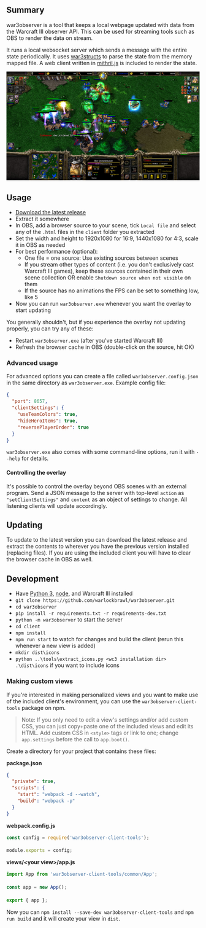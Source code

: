 ## Summary

war3observer is a tool that keeps a local webpage updated with data from the Warcraft III observer API. This can be used for streaming tools such as OBS to render the data on stream.

It runs a local websocket server which sends a message with the entire state periodically. It uses [war3structs](https://github.com/warlockbrawl/war3structs) to parse the state from the memory mapped file. A web client written in [mithril.js](https://github.com/MithrilJS/mithril.js/) is included to render the state.

![screenshot example](/screenshots/replay-example.jpg)


## Usage

- [Download the latest release](https://github.com/warlockbrawl/war3observer/releases)
- Extract it somewhere
- In OBS, add a browser source to your scene, tick `Local file` and select any of the `.html` files in the `client` folder you extracted
- Set the width and height to 1920x1080 for 16:9, 1440x1080 for 4:3, scale it in OBS as needed
- For best performance (optional):
  - One file = one source: Use existing sources between scenes
  - If you stream other types of content (i.e. you don't exclusively cast Warcraft III games), keep these sources contained in their own scene collection OR enable `Shutdown source when not visible` on them
  - If the source has no animations the FPS can be set to something low, like 5
- Now you can run `war3observer.exe` whenever you want the overlay to start updating

You generally shouldn't, but if you experience the overlay not updating properly, you can try any of these:

- Restart `war3observer.exe` (after you've started Warcraft III)
- Refresh the browser cache in OBS (double-click on the source, hit OK)


### Advanced usage

For advanced options you can create a file called `war3observer.config.json` in the same directory as `war3observer.exe`. Example config file:

```json
{
  "port": 8657,
  "clientSettings": {
    "useTeamColors": true,
    "hideHeroItems": true,
    "reversePlayerOrder": true
  }
}
```

`war3observer.exe` also comes with some command-line options, run it with `--help` for details.


#### Controlling the overlay

It's possible to control the overlay beyond OBS scenes with an external program. Send a JSON message to the server with top-level `action` as `"setClientSettings"` and `content` as an object of settings to change. All listening clients will update accordingly.


## Updating

To update to the latest version you can download the latest release and extract the contents to wherever you have the previous version installed (replacing files). If you are using the included client you will have to clear the browser cache in OBS as well.


## Development

- Have [Python 3](https://www.python.org/), [node](https://nodejs.org/en/), and Warcraft III installed
- `git clone https://github.com/warlockbrawl/war3observer.git`
- `cd war3observer`
- `pip install -r requirements.txt -r requirements-dev.txt`
- `python -m war3observer` to start the server
- `cd client`
- `npm install`
- `npm run start` to watch for changes and build the client (rerun this whenever a new view is added)
- `mkdir dist\icons`
- `python ..\tools\extract_icons.py <wc3 installation dir> .\dist\icons` if you want to include icons


### Making custom views

If you're interested in making personalized views and you want to make use of the included client's environment, you can use the `war3observer-client-tools` package on npm.

> Note: If you only need to edit a view's settings and/or add custom CSS, you can just copy+paste one of the included views and edit its HTML. Add custom CSS in `<style>` tags or link to one; change `app.settings` before the call to `app.boot()`.

Create a directory for your project that contains these files:

**package.json**

```json
{
  "private": true,
  "scripts": {
    "start": "webpack -d --watch",
    "build": "webpack -p"
  }
}
```

**webpack.config.js**

```js
const config = require('war3observer-client-tools');

module.exports = config;
```

**views/\<your view\>/app.js**

```js
import App from 'war3observer-client-tools/common/App';

const app = new App();

export { app };
```

Now you can `npm install --save-dev war3observer-client-tools` and `npm run build` and it will create your view in `dist`.
